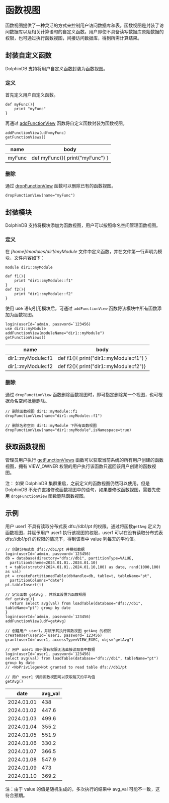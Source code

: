 # 函数视图

函数视图提供了一种灵活的方式来控制用户访问数据库和表。函数视图是封装了访问数据库以及相关计算语句的自定义函数。用户即使不具备读写数据库原始数据的权限，也可通过执行函数视图，间接访问数据库，得到所需计算结果。

## 封装自定义函数

DolphinDB 支持将用户自定义函数封装为函数视图。

### 定义

首先定义用户自定义函数。

```
def myFunc(){
    print "myFunc"
}
```

再通过 [addFunctionView](../../funcs/a/addFunctionView.md)
函数将自定义函数封装为函数视图。

```
addFunctionView(udf=myFunc)
getFunctionViews()
```

| name | body |
| --- | --- |
| myFunc | def myFunc(){ print("myFunc") } |

### 删除

通过 [dropFunctionView](../../funcs/d/dropFunctionView.md)
函数可以删除已有的函数视图。

```
dropFunctionView(name="myFunc")
```

## 封装模块

DolphinDB 支持将模块添加为函数视图，用户可以按照命名空间管理函数视图。

### 定义

在 *[home]/modules/dir1/myModule* 文件中定义函数，并在文件第一行声明为模块，文件内容如下：

```
module dir1::myModule

def f1(){
    print "dir1::myModule::f1"
}
def f2(){
    print "dir1::myModule::f2"
}
```

使用 use 语句引用模块后，可通过 `addFunctionView` 函数将该模块中所有函数添加为函数视图。

```
login(userId=`admin, password=`123456)
use dir1::myModule
addFunctionView(moduleName="dir1::myModule")
getFunctionViews()
```

| name | body |
| --- | --- |
| dir1::myModule::f1 | def f1(){ print("dir1::myModule::f1") } |
| dir1::myModule::f2 | def f2(){ print("dir1::myModule::f2")} |

### 删除

通过 `dropFunctionView` 函数删除函数视图时，即可指定删除某一个视图，也可根据命名空间批量删除。

```
// 删除函数视图 dir1::myModule::f1
dropFunctionView(name="dir1::myModule::f1")

// 删除名称空间 dir1::myModule 下所有函数视图
dropFunctionView(name="dir1::myModule",isNamespace=true)
```

## 获取函数视图

管理员用户执行 [getFunctionViews](../../funcs/g/getFunctionViews.md)
函数可以获取当前系统的所有用户创建的函数视图，拥有 VIEW\_OWNER 权限的用户执行该函数只返回该用户创建的函数视图。

注： 如果 DolphinDB 集群重启，之前定义的函数视图仍然可以使用。但是 DolphinDB 不允许直接修改函数视图中的语句，如果要修改函数视图，需要先使用
`dropFunctionView` 函数删除函数视图。

## 示例

用户 user1 不具有读取分布式表 dfs://db1/pt 的权限。通过将函数`getAvg` 定义为函数视图，并赋予用户 user1
执行该视图的权限，user1 可以在没有读取分布式表 dfs://db1/pt1 的权限的情况下，得到该表中 value 列每天的平均值。

```
// 创建分布式表 dfs://db1/pt 并模拟数据
login(userId=`admin, password=`123456)
db = database(directory="dfs://db1", partitionType=VALUE,
  partitionScheme=2024.01.01..2024.01.10)
t = table(stretch(2024.01.01..2024.01.10,100) as date, rand(1000,100) as val)
pt = createPartitionedTable(dbHandle=db, table=t, tableName="pt",
  partitionColumns="date")
pt.tableInsert(t)

// 定义函数 getAvg ，并将其设置为函数视图
def getAvg(){
  return select avg(val) from loadTable(database="dfs://db1", tableName="pt") group by date
}
login(userId=`admin, password=`123456)
addFunctionView(udf=getAvg)

// 创建用户 user1，并赋予其执行函数视图 getAvg 的权限
createUser(userId=`user1, password=`123456)
grant(userId=`user1, accessType=VIEW_EXEC, objs="getAvg")

// 用户 user1 由于没有权限无法直接读取表中数据
login(userId=`user1, password=`123456)
select avg(val) from loadTable(database="dfs://db1", tableName="pt") group by date
// <NoPrivilege>Not granted to read table dfs://db1/pt

// 用户 user1 调用函数视图可以获取每天的平均值
getAvg()
```

| date | avg\_val |
| --- | --- |
| 2024.01.01 | 438 |
| 2024.01.02 | 447.6 |
| 2024.01.03 | 499.6 |
| 2024.01.04 | 355.2 |
| 2024.01.05 | 551.9 |
| 2024.01.06 | 330.2 |
| 2024.01.07 | 366.5 |
| 2024.01.08 | 547.9 |
| 2024.01.09 | 473 |
| 2024.01.10 | 369.2 |

注：由于 value 的值是随机生成的，多次执行的结果中 avg\_val 可能不一致，这符合预期。

